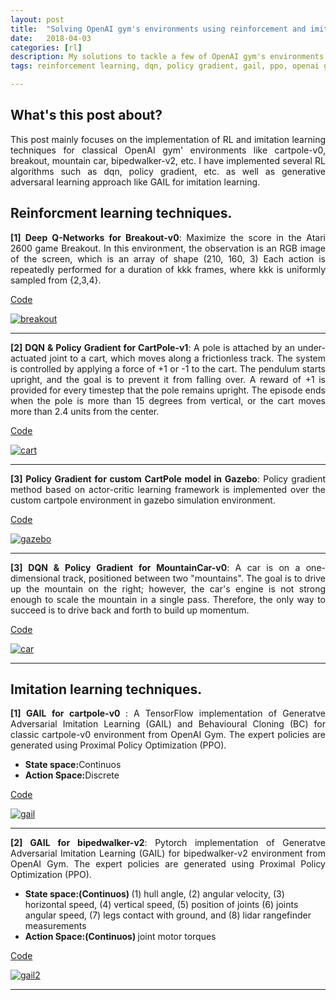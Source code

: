 ```yaml
---
layout: post
title:  "Solving OpenAI gym's environments using reinforcement and imitation learning techniques"
date:   2018-04-03
categories: [rl]
description: My solutions to tackle a few of OpenAI gym's environments using RL and imitation learning.
tags: reinforcement learning, dqn, policy gradient, gail, ppo, openai gym, cartpole, bipedwalker, gazebo, breakout, tensorflow, pytorch, 

---
```


## What's this post about?
<p style="text-align:justify">
This post mainly focuses on the implementation of RL and imitation learning techniques for classical OpenAI gym' environments like cartpole-v0, breakout, mountain car, bipedwalker-v2, etc. I have implemented several RL algorithms such as dqn, policy gradient, etc. as well as generative adversaral learning approach like GAIL for imitation learning.      
</p>

## Reinforcment learning techniques.
<div class="row">
 <div class="col-md-9">
        <p style="text-align:justify">
          <b>[1] Deep Q-Networks for Breakout-v0</b>: Maximize the score in the Atari 2600 game Breakout. In this environment, the observation is an RGB image of the screen, which is an array of shape (210, 160, 3) Each action is repeatedly performed for a duration of kkk frames, where kkk is uniformly sampled from {2,3,4}. 
          </p>
          <p>
          <a href="https://github.com/nav74neet/rl_gym/tree/master/breakout" class="md-link btn-default btn rbtn">Code</a>
        </p>
 </div>

  <div class="col-md-3">
  	<a class ="image-popup" href="https://nav74neet.github.io/media/blog/openaigym/breakout-v0.gif" title="breakout">
    <img src="https://nav74neet.github.io/media/blog/openaigym/breakout-v0.gif" alt="breakout">
    </a>
  </div>
  
</div>

---

<div class="row">
 <div class="col-md-9">
        <p style="text-align:justify">
          <b>[2] DQN & Policy Gradient for CartPole-v1</b>: A pole is attached by an under-actuated joint to a cart, which moves along a frictionless track. The system is controlled by applying a force of +1 or -1 to the cart. The pendulum starts upright, and the goal is to prevent it from falling over. A reward of +1 is provided for every timestep that the pole remains upright. The episode ends when the pole is more than 15 degrees from vertical, or the cart moves more than 2.4 units from the center. 
          </p>
          <p>
          <a href="https://github.com/nav74neet/rl_gym/tree/master/cartpole" class="md-link btn-default btn rbtn">Code</a>
        </p>
 </div>

  <div class="col-md-3">
  	<a class ="image-popup" href="https://nav74neet.github.io/media/blog/openaigym/cartpole.gif" title="cart">
    <img src="https://nav74neet.github.io/media/blog/openaigym/cartpole.gif" alt="cart">
    </a>
  </div>
  
</div>

---

<div class="row">
 <div class="col-md-9">
        <p style="text-align:justify">
          <b>[3] Policy Gradient for custom CartPole model in Gazebo</b>: Policy gradient method based on actor-critic learning framework is implemented over the custom cartpole environment in gazebo simulation environment. 
          </p>
          <p>
          <a href="https://github.com/nav74neet/rl_gym/tree/master/cartpole_gazebo" class="md-link btn-default btn rbtn">Code</a>
        </p>
 </div>

  <div class="col-md-3">
  	<a class ="image-popup" href="https://nav74neet.github.io/media/blog/openaigym/pg2.gif" title="gazebo">
    <img src="https://nav74neet.github.io/media/blog/openaigym/pg2.gif" alt="gazebo">
    </a>
  </div>
  
</div>

---

<div class="row">
 <div class="col-md-9">
        <p style="text-align:justify">
          <b>[3] DQN & Policy Gradient for MountainCar-v0</b>: A car is on a one-dimensional track, positioned between two "mountains". The goal is to drive up the mountain on the right; however, the car's engine is not strong enough to scale the mountain in a single pass. Therefore, the only way to succeed is to drive back and forth to build up momentum.
          </p>
          <p>
          <a href="https://github.com/nav74neet/rl_gym/tree/master/mountaincar" class="md-link btn-default btn rbtn">Code</a>
        </p>
 </div>

  <div class="col-md-3">
  	<a class ="image-popup" href="https://nav74neet.github.io/media/blog/openaigym/mountain-car-v0.gif" title="car">
    <img src="https://nav74neet.github.io/media/blog/openaigym/mountain-car-v0.gif" alt="car">
    </a>
  </div>
  
</div>

---

## Imitation learning techniques.
<div class="row">
 <div class="col-md-9">
        <p style="text-align:justify">
          <b>[1] GAIL for cartpole-v0 </b>: A TensorFlow implementation of Generatve Adversarial Imitation Learning (GAIL) and Behavioural Cloning (BC) for classic cartpole-v0 environment from OpenAI Gym. The expert policies are generated using Proximal Policy Optimization (PPO). 
          <ul>
	 		<li><b>State space:</b>Continuos</li>
  			<li><b>Action Space:</b>Discrete</li>
  		  </ul> 
        </p>
        <p>
          <a href="https://github.com/nav74neet/gail_gym/tree/master/gail-ppo-tf-gym" class="md-link btn-default btn rbtn">Code</a>
        </p>
 </div>

  <div class="col-md-3">
  	<a class ="image-popup" href="https://nav74neet.github.io/media/blog/openaigym/test_gail.gif" title="gail">
    <img src="https://nav74neet.github.io/media/blog/openaigym/test_gail.gif" alt="gail">
    </a>
  </div>
  
</div>

---

<div class="row">
 <div class="col-md-8">
        <p style="text-align:justify">
          <b>[2] GAIL for bipedwalker-v2</b>: Pytorch implementation of Generatve Adversarial Imitation Learning (GAIL) for bipedwalker-v2 environment from OpenAI Gym. The expert policies are generated using Proximal Policy Optimization (PPO). 
          <ul>
	 		<li><b>State space:(Continuos) </b>(1) hull angle, (2) angular velocity, (3) horizontal speed, (4) vertical speed, (5) position of joints (6) joints angular speed, (7) legs contact with ground, and (8) lidar rangefinder measurements</li>
  			<li><b>Action Space:(Continuos) </b>joint motor torques</li>
  		  </ul> 
        </p>
        <p>
          <a href="https://github.com/nav74neet/gail_gym/tree/master/gail-ppo-pytorch-gym" class="md-link btn-default btn rbtn">Code</a>
        </p>
 </div>

  <div class="col-md-4">
  	<a class ="image-popup" href="https://nav74neet.github.io/media/blog/openaigym/gail.gif" title="gail2">
    <img src="https://nav74neet.github.io/media/blog/openaigym/gail.gif" alt="gail2">
    </a>
  </div>
  
</div>

---